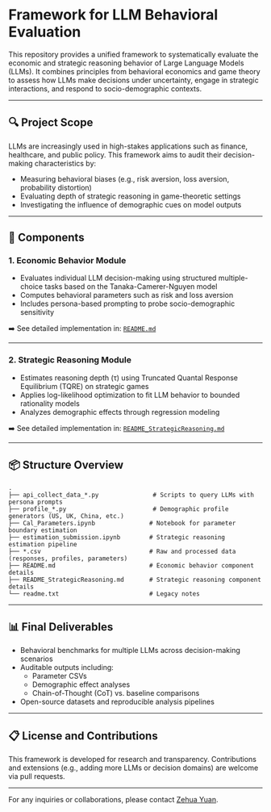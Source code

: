 
# Framework for LLM Behavioral Evaluation

This repository provides a unified framework to systematically evaluate the economic and strategic reasoning behavior of Large Language Models (LLMs). It combines principles from behavioral economics and game theory to assess how LLMs make decisions under uncertainty, engage in strategic interactions, and respond to socio-demographic contexts.

---

## 🔍 Project Scope

LLMs are increasingly used in high-stakes applications such as finance, healthcare, and public policy. This framework aims to audit their decision-making characteristics by:

- Measuring behavioral biases (e.g., risk aversion, loss aversion, probability distortion)
- Evaluating depth of strategic reasoning in game-theoretic settings
- Investigating the influence of demographic cues on model outputs

---

## 🧩 Components

### 1. Economic Behavior Module
- Evaluates individual LLM decision-making using structured multiple-choice tasks based on the Tanaka-Camerer-Nguyen model
- Computes behavioral parameters such as risk and loss aversion
- Includes persona-based prompting to probe socio-demographic sensitivity

➡️ See detailed implementation in: [`README.md`](./TCN_model/README.md)

---

### 2. Strategic Reasoning Module
- Estimates reasoning depth (τ) using Truncated Quantal Response Equilibrium (TQRE) on strategic games
- Applies log-likelihood optimization to fit LLM behavior to bounded rationality models
- Analyzes demographic effects through regression modeling

➡️ See detailed implementation in: [`README_StrategicReasoning.md`](./TQRE_model/README.md)

---

## 📦 Structure Overview

```
.
├── api_collect_data_*.py               # Scripts to query LLMs with persona prompts
├── profile_*.py                        # Demographic profile generators (US, UK, China, etc.)
├── Cal_Parameters.ipynb               # Notebook for parameter boundary estimation
├── estimation_submission.ipynb        # Strategic reasoning estimation pipeline
├── *.csv                              # Raw and processed data (responses, profiles, parameters)
├── README.md                          # Economic behavior component details
├── README_StrategicReasoning.md       # Strategic reasoning component details
└── readme.txt                         # Legacy notes
```

---

## 📊 Final Deliverables

- Behavioral benchmarks for multiple LLMs across decision-making scenarios
- Auditable outputs including:
  - Parameter CSVs
  - Demographic effect analyses
  - Chain-of-Thought (CoT) vs. baseline comparisons
- Open-source datasets and reproducible analysis pipelines

---

## 📋 License and Contributions

This framework is developed for research and transparency. Contributions and extensions (e.g., adding more LLMs or decision domains) are welcome via pull requests.

---

For any inquiries or collaborations, please contact [Zehua Yuan](https://github.com/NeoYY).
